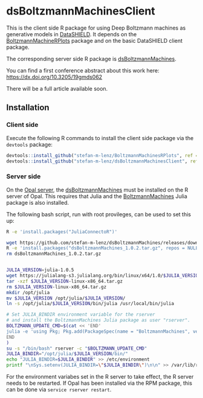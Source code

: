 # dsBoltzmannMachinesClient

This is the client side R package for using Deep Boltzmann machines as generative models in [DataSHIELD](https://github.com/datashield). It depends on the [BoltzmannMachineRPlots](https://github.com/stefan-m-lenz/BoltzmannMachinesRPlots) package and on the basic DataSHIELD client package.

The corresponding server side R package is [dsBoltzmannMachines](https://github.com/stefan-m-lenz/dsBoltzmannMachines).

You can find a first conference abstract about this work here:
https://dx.doi.org/10.3205/19gmds062

There will be a full article available soon.

## Installation

### Client side
Execute the following R commands to install the client side package via the `devtools` package:

```R
devtools::install_github("stefan-m-lenz/BoltzmannMachinesRPlots", ref = "v0.1.1")
devtools::install_github("stefan-m-lenz/dsBoltzmannMachinesClient", ref = "v1.0.2")
```

### Server side

On the [Opal server](http://opaldoc.obiba.org/en/latest/admin/installation.html), the [dsBoltzmannMachines](https://github.com/stefan-m-lenz/dsBoltzmannMachines) must be installed on the R server of Opal.
This requires that Julia and the [BoltzmannMachines](https://github.com/stefan-m-lenz/BoltzmannMachines.jl) Julia package is also installed.

The following bash script, run with root provileges, can be used to set this up:

```bash
R -e 'install.packages("JuliaConnectoR")'

wget https://github.com/stefan-m-lenz/dsBoltzmannMachines/releases/download/v1.0.2/dsBoltzmannMachines_1.0.2.tar.gz
R -e 'install.packages("dsBoltzmannMachines_1.0.2.tar.gz", repos = NULL, type = "source")'
rm dsBoltzmannMachines_1.0.2.tar.gz


JULIA_VERSION=julia-1.0.5
wget https://julialang-s3.julialang.org/bin/linux/x64/1.0/$JULIA_VERSION-linux-x86_64.tar.gz
tar -xzf $JULIA_VERSION-linux-x86_64.tar.gz
rm $JULIA_VERSION-linux-x86_64.tar.gz
mkdir /opt/julia
mv $JULIA_VERSION /opt/julia/$JULIA_VERSION/
ln -s /opt/julia/$JULIA_VERSION/bin/julia /usr/local/bin/julia

# Set JULIA_BINDIR environment variable for the rserver
# and install the BoltzmannMachines Julia package as user "rserver".
BOLTZMANN_UPDATE_CMD=$(cat << 'END'
julia -e 'using Pkg; Pkg.add(PackageSpec(name = "BoltzmannMachines", version = "1.2"))'
END
)
su -s "/bin/bash" rserver -c "$BOLTZMANN_UPDATE_CMD"
JULIA_BINDIR="/opt/julia/$JULIA_VERSION/bin/"
echo "JULIA_BINDIR=$JULIA_BINDIR" >> /etc/environment
printf "\nSys.setenv(JULIA_BINDIR=\"$JULIA_BINDIR\")\n\n" >> /var/lib/rserver/conf/Rprofile.R
```

For the environment variabes set in the R server to take effect, the R server needs
to be restarted. If Opal has been installed via the RPM package, this can be done via `service rserver restart`.
